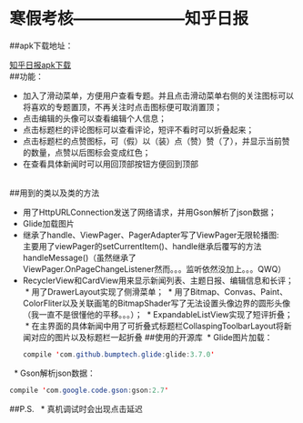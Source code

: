 # 寒假考核———————知乎日报
##apk下载地址：<br>
                                                                                                                                           
   [知乎日报apk下载](http://pan.baidu.com/s/1o78GbiU "悬停显示")
<br>
##功能：
  * 加入了滑动菜单，方便用户查看专题。并且点击滑动菜单右侧的关注图标可以将喜欢的专题置顶，不再关注时点击图标便可取消置顶；<br>
  * 点击编辑的头像可以查看编辑个人信息；<br>
  * 点击标题栏的评论图标可以查看评论，短评不看时可以折叠起来；<br>
  * 点击标题栏的点赞图标，可（假）以（装）点（赞）赞（了），并显示当前赞的数量，点赞以后图标会变成红色；<br>
  * 在查看具体新闻时可以用回顶部按钮方便回到顶部<br>
<br>
##用到的类以及类的方法

  * 用了HttpURLConnection发送了网络请求，并用Gson解析了json数据；<br>
  * Glide加载图片<br>
  * 继承了handle、ViewPager、PagerAdapter写了ViewPager无限轮播图:<br>
    主要用了viewPager的setCurrentItem()、handle继承后覆写的方法handleMessage()（虽然继承了<br>ViewPager.OnPageChangeListener然而。。。监听依然没加上。。。QWQ）<br>
  * RecyclerView和CardView用来显示新闻列表、主题日报、编辑信息和长评；<br>
  * 用了DrawerLayout实现了侧滑菜单；
  * 用了Bitmap、Convas、Paint、ColorFliter以及关联画笔的BitmapShader写了无法设置头像边界的圆形头像（我一直不是很懂他的平移。。。）；
  * ExpandableListView实现了短评折叠；
  * 在主界面的具体新闻中用了可折叠式标题栏CollaspingToolbarLayout将新闻对应的图片以及标题栏一起折叠
##使用的开源库
  * Glide图片加载：<br>
    ```java
    compile 'com.github.bumptech.glide:glide:3.7.0'
    ```
   * Gson解析json数据：<br>
   ```java
   compile 'com.google.code.gson:gson:2.7'
   ```
##P.S.
   * 真机调试时会出现点击延迟
